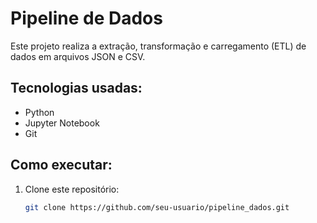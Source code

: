 # Pipeline de Dados

Este projeto realiza a extração, transformação e carregamento (ETL) de dados em arquivos JSON e CSV.

## Tecnologias usadas:
- Python
- Jupyter Notebook
- Git

## Como executar:
1. Clone este repositório:
   ```bash
   git clone https://github.com/seu-usuario/pipeline_dados.git
